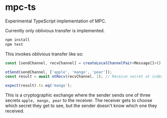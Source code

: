 # mpc-ts

Experimental TypeScript implementation of MPC.

Currently only oblivious transfer is implemented.

```sh
npm install
npm test
```

This invokes oblivious transfer like so:

```ts
const [sendChannel, recvChannel] = createLocalChannelPair<Message[]>();

otSend(sendChannel, ['apple', 'mango', 'pear']);
const result = await otRecv(recvChannel, 1); // Receive secret at index 1

expect(result).to.eq('mango');
```

This is a cryptographic exchange where the sender sends one of three secrets `apple, mango, pear` to the receiver. The receiver gets to choose which secret they get to see, but the sender doesn't know which one they received.
